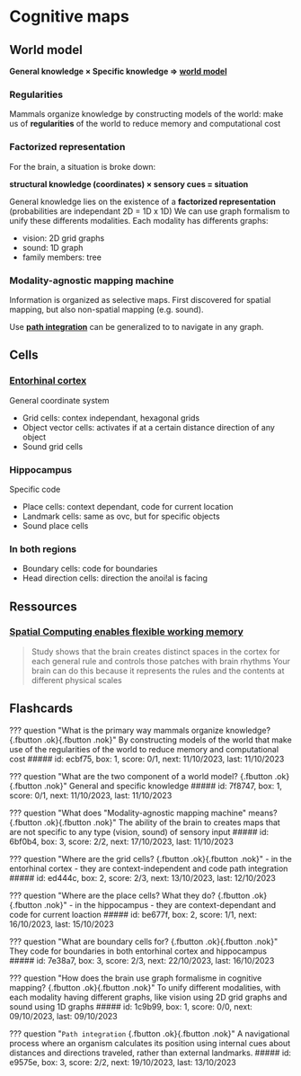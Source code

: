 # Cognitive maps

## World model

**General knowledge $\times$ Specific knowledge $\Rightarrow$ [world model](../ai/world_model.md)**

### Regularities
Mammals organize knowledge by constructing models of the world: make us of **regularities** of the world to reduce memory and computational cost

### Factorized representation
For the brain, a situation is broke down:

**structural knowledge (coordinates) $\times$ sensory cues = situation**

General knowledge lies on the existence of a **factorized representation** (probabilities are independant 2D = 1D x 1D)
We can use graph formalism to unify these differents modalities. Each modality has differents graphs:

- vision: 2D grid graphs
- sound: 1D graph
- family members: tree
### Modality-agnostic mapping machine
Information is organized as selective maps. First discovered for spatial mapping, but also non-spatial mapping (e.g. sound).

Use **[path integration](path_integration.md)** can be generalized to to navigate in any graph.

## Cells
### [Entorhinal cortex](../brain/neuroanatomy.md#entorhinal-cortex)

General coordinate system

 - Grid cells: contex independant, hexagonal grids
 - Object vector cells: activates if at a certain distance direction of any object
 - Sound grid cells

### Hippocampus

Specific code

  - Place cells: context dependant, code for current location
  - Landmark cells: same as ovc, but for specific objects
  - Sound place cells

### In both regions

- Boundary cells: code for boundaries
- Head direction cells: direction the anoi!al is facing

## Ressources
### [Spatial Computing enables flexible working memory](https://picower.mit.edu/news/spatial-computing-enables-flexible-working-memory)
> Study shows that the brain creates distinct spaces in the cortex for each general rule and controls those patches with brain rhythms
> Your brain can do this because it represents the rules and the contents at different physical scales

## Flashcards
??? question "What is the primary way mammals organize knowledge? [](){.fbutton .ok}[](){.fbutton .nok}"
    By constructing models of the world that make use of the regularities of the world to reduce memory and computational cost
    ##### id: ecbf75, box: 1, score: 0/1, next: 11/10/2023, last: 11/10/2023

??? question "What are the two component of a world model? [](){.fbutton .ok}[](){.fbutton .nok}"
    General and specific knowledge
    ##### id: 7f8747, box: 1, score: 0/1, next: 11/10/2023, last: 11/10/2023

??? question "What does "Modality-agnostic mapping machine" means? [](){.fbutton .ok}[](){.fbutton .nok}"
    The ability of the brain to creates maps that are not specific to any type (vision, sound) of sensory input
    ##### id: 6bf0b4, box: 3, score: 2/2, next: 17/10/2023, last: 11/10/2023

??? question "Where are the grid cells? [](){.fbutton .ok}[](){.fbutton .nok}"
    - in the entorhinal cortex
    - they are context-independent and code path integration
    ##### id: ed444c, box: 2, score: 2/3, next: 13/10/2023, last: 12/10/2023

??? question "Where are the place cells? What they do? [](){.fbutton .ok}[](){.fbutton .nok}"
    - in the hippocampus
    - they are context-dependant and code for current loaction
    ##### id: be677f, box: 2, score: 1/1, next: 16/10/2023, last: 15/10/2023

??? question "What are boundary cells for? [](){.fbutton .ok}[](){.fbutton .nok}"
    They code for boundaries in both entorhinal cortex and hippocampus
    ##### id: 7e38a7, box: 3, score: 2/3, next: 22/10/2023, last: 16/10/2023

??? question "How does the brain use graph formalisme in cognitive mapping? [](){.fbutton .ok}[](){.fbutton .nok}"
    To unify different modalities, with each modality having different graphs, like vision using 2D grid graphs and sound using 1D graphs
    ##### id: 1c9b99, box: 1, score: 0/0, next: 09/10/2023, last: 09/10/2023

??? question "`Path integration` [](){.fbutton .ok}[](){.fbutton .nok}"
    A navigational process where an organism calculates its position using internal cues about distances and directions traveled, rather than external landmarks.
    ##### id: e9575e, box: 3, score: 2/2, next: 19/10/2023, last: 13/10/2023
